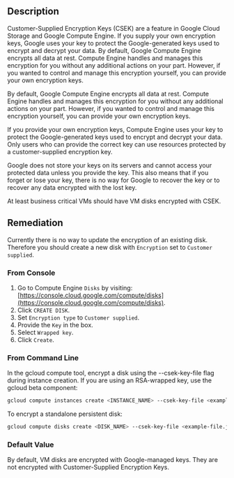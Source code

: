 ## Description

Customer-Supplied Encryption Keys (CSEK) are a feature in Google Cloud Storage and Google Compute Engine. If you supply your own encryption keys, Google uses your key to protect the Google-generated keys used to encrypt and decrypt your data. By default, Google Compute Engine encrypts all data at rest. Compute Engine handles and manages this encryption for you without any additional actions on your part. However, if you wanted to control and manage this encryption yourself, you can provide your own encryption keys.

By default, Google Compute Engine encrypts all data at rest. Compute Engine handles and manages this encryption for you without any additional actions on your part. However, if you wanted to control and manage this encryption yourself, you can provide your own encryption keys.

If you provide your own encryption keys, Compute Engine uses your key to protect the Google-generated keys used to encrypt and decrypt your data. Only users who can provide the correct key can use resources protected by a customer-supplied encryption key.

Google does not store your keys on its servers and cannot access your protected data unless you provide the key. This also means that if you forget or lose your key, there is no way for Google to recover the key or to recover any data encrypted with the lost key.

At least business critical VMs should have VM disks encrypted with CSEK.

## Remediation

Currently there is no way to update the encryption of an existing disk. Therefore you should create a new disk with `Encryption` set to `Customer supplied`.

### From Console

1. Go to Compute Engine `Disks` by visiting: [https://console.cloud.google.com/compute/disks](https://console.cloud.google.com/compute/disks).
2. Click `CREATE DISK`.
3. Set `Encryption type` to `Customer supplied`.
4. Provide the `Key` in the box.
5. Select `Wrapped key`.
6. Click `Create`.

### From Command Line

In the gcloud compute tool, encrypt a disk using the --csek-key-file flag during instance creation. If you are using an RSA-wrapped key, use the gcloud beta component:

```bash
gcloud compute instances create <INSTANCE_NAME> --csek-key-file <example-file.json>
```

To encrypt a standalone persistent disk:

```bash
gcloud compute disks create <DISK_NAME> --csek-key-file <example-file.json>
```

### Default Value

By default, VM disks are encrypted with Google-managed keys. They are not encrypted with Customer-Supplied Encryption Keys.
